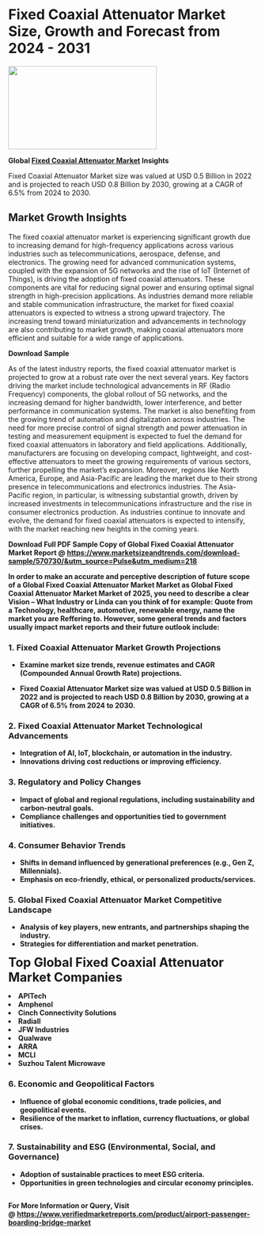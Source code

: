 <H1>Fixed Coaxial Attenuator Market Size, Growth and Forecast from 2024 - 2031</H1><img class="aligncenter size-medium wp-image-584254" src="https://thirdeyenews.in/wp-content/uploads/2024/09/Global-Market-Research-300x168.jpeg" alt="" width="300" height="168" /><p><strong>Global&nbsp;<a href="https://www.marketsizeandtrends.com/download-sample/570730/&amp;utm_source=Pulse&amp;utm_medium=218">Fixed Coaxial Attenuator Market</a> Insights</strong></p><p>Fixed Coaxial Attenuator Market size was valued at USD 0.5 Billion in 2022 and is projected to reach USD 0.8 Billion by 2030, growing at a CAGR of 6.5% from 2024 to 2030.</p><p><h2>Market Growth Insights</h2> <p>The fixed coaxial attenuator market is experiencing significant growth due to increasing demand for high-frequency applications across various industries such as telecommunications, aerospace, defense, and electronics. The growing need for advanced communication systems, coupled with the expansion of 5G networks and the rise of IoT (Internet of Things), is driving the adoption of fixed coaxial attenuators. These components are vital for reducing signal power and ensuring optimal signal strength in high-precision applications. As industries demand more reliable and stable communication infrastructure, the market for fixed coaxial attenuators is expected to witness a strong upward trajectory. The increasing trend toward miniaturization and advancements in technology are also contributing to market growth, making coaxial attenuators more efficient and suitable for a wide range of applications.</p> <p><strong>Download Sample</strong></p> <p>As of the latest industry reports, the fixed coaxial attenuator market is projected to grow at a robust rate over the next several years. Key factors driving the market include technological advancements in RF (Radio Frequency) components, the global rollout of 5G networks, and the increasing demand for higher bandwidth, lower interference, and better performance in communication systems. The market is also benefiting from the growing trend of automation and digitalization across industries. The need for more precise control of signal strength and power attenuation in testing and measurement equipment is expected to fuel the demand for fixed coaxial attenuators in laboratory and field applications. Additionally, manufacturers are focusing on developing compact, lightweight, and cost-effective attenuators to meet the growing requirements of various sectors, further propelling the market’s expansion. Moreover, regions like North America, Europe, and Asia-Pacific are leading the market due to their strong presence in telecommunications and electronics industries. The Asia-Pacific region, in particular, is witnessing substantial growth, driven by increased investments in telecommunications infrastructure and the rise in consumer electronics production. As industries continue to innovate and evolve, the demand for fixed coaxial attenuators is expected to intensify, with the market reaching new heights in the coming years.</p> <p><strong></p><p><span class=""><strong>Download Full PDF Sample Copy of Global Fixed Coaxial Attenuator Market Report</strong> @ <a href="https://www.marketsizeandtrends.com/download-sample/570730/&amp;utm_source=Pulse&amp;utm_medium=218" target="_blank">https://www.marketsizeandtrends.com/download-sample/570730/&amp;utm_source=Pulse&amp;utm_medium=218</a></span></p><p>In order to make an accurate and perceptive description of future scope of a Global&nbsp;Fixed Coaxial Attenuator Market Market as Global&nbsp;Fixed Coaxial Attenuator Market Market of 2025, you need to describe a clear Vision &ndash; What Industry or Linda can you think of for example: Quote from a Technology, healthcare, automotive, renewable energy, name the market you are Reffering to. However, some general trends and factors usually impact market reports and their future outlook include:</p><h3>1.&nbsp;<strong>Fixed Coaxial Attenuator Market Growth Projections</strong></h3><ul><li>Examine market size trends, revenue estimates and CAGR (Compounded Annual Growth Rate) projections.</li><li><p>Fixed Coaxial Attenuator Market size was valued at USD 0.5 Billion in 2022 and is projected to reach USD 0.8 Billion by 2030, growing at a CAGR of 6.5% from 2024 to 2030.</p></li></ul><h3>2.&nbsp;<strong>Fixed Coaxial Attenuator Market Technological Advancements</strong></h3><ul><li>Integration of AI, IoT, blockchain, or automation in the industry.</li><li>Innovations driving cost reductions or improving efficiency.</li></ul><h3>3.&nbsp;<strong>Regulatory and Policy Changes</strong></h3><ul><li>Impact of global and regional regulations, including sustainability and carbon-neutral goals.</li><li>Compliance challenges and opportunities tied to government initiatives.</li></ul><h3>4.&nbsp;<strong>Consumer Behavior Trends</strong></h3><ul><li>Shifts in demand influenced by generational preferences (e.g., Gen Z, Millennials).</li><li>Emphasis on eco-friendly, ethical, or personalized products/services.</li></ul><h3>5.&nbsp;<strong>Global Fixed Coaxial Attenuator Market Competitive Landscape</strong></h3><ul><li>Analysis of key players, new entrants, and partnerships shaping the industry.</li><li>Strategies for differentiation and market penetration.</li></ul><p data-pm-slice="1 1 []"><span style="color: inherit; font-family: inherit; font-size: 25px;">Top Global Fixed Coaxial Attenuator Market Companies</span></p><div class="" data-test-id=""><p><li>APITech</li><li> Amphenol</li><li> Cinch Connectivity Solutions</li><li> Radiall</li><li> JFW Industries</li><li> Qualwave</li><li> ARRA</li><li> MCLI</li><li> Suzhou Talent Microwave</li></p></div><h3>6.&nbsp;<strong>Economic and Geopolitical Factors</strong></h3><ul><li>Influence of global economic conditions, trade policies, and geopolitical events.</li><li>Resilience of the market to inflation, currency fluctuations, or global crises.</li></ul><h3>7.&nbsp;<strong>Sustainability and ESG (Environmental, Social, and Governance)</strong></h3><ul><li>Adoption of sustainable practices to meet ESG criteria.</li><li>Opportunities in green technologies and circular economy principles.</li></ul><h2><strong style="font-size: 14px;">For More Information or Query, Visit @&nbsp;</strong><a style="background-color: #ffffff; font-size: 14px;" href="https://www.marketsizeandtrends.com/report/fixed-coaxial-attenuator-market/" target="_blank">https://www.verifiedmarketreports.com/product/airport-passenger-boarding-bridge-market</a></h2>
